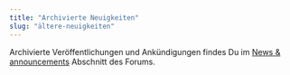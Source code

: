 ```yaml
---
title: "Archivierte Neuigkeiten"
slug: "ältere-neuigkeiten"
---
```


Archivierte Veröffentlichungen und Ankündigungen findes Du im [News & announcements](https://forums.wz2100.net/viewforum.php?f=1) Abschnitt des Forums.
